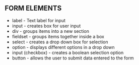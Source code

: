 ## FORM ELEMENTS
* label - Text label for input
* input - creates box for user input
* div - groups items into a new section
* fieldset - groups items together inside a box
* select - creates a drop down box for selection
* option - displays different options in a drop down
* input (checkbox) - creates a boolean selection option
* button - allows the user to submit data entered to the form
